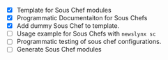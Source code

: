 
- [x] Template for Sous Chef modules
- [x] Programmatic Documentaiton for Sous Chefs
- [x] Add dummy Sous Chef to template.
- [ ] Usage example for Sous Chefs with `newslynx sc`
- [ ] Programmatic testing of sous chef configurations.
- [ ] Generate Sous Chef modules